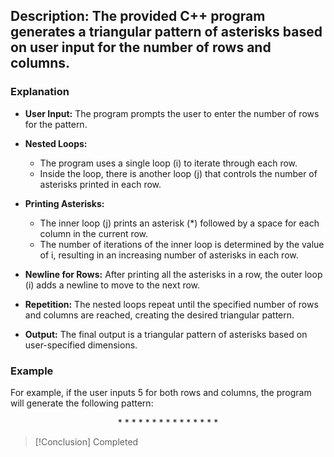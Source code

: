 ## Description: The provided C++ program generates a triangular pattern of asterisks based on user input for the number of rows and columns. 

### Explanation

- **User Input:** The program prompts the user to enter the number of rows for the pattern.

- **Nested Loops:** 
    - The program uses a single loop (i) to iterate through each row.
    - Inside the loop, there is another loop (j) that controls the number of asterisks printed in each row.

- **Printing Asterisks:** 
    - The inner loop (j) prints an asterisk (*) followed by a space for each column in the current row.
    - The number of iterations of the inner loop is determined by the value of i, resulting in an increasing number of asterisks in each row.

- **Newline for Rows:** After printing all the asterisks in a row, the outer loop (i) adds a newline to move to the next row.

- **Repetition:** The nested loops repeat until the specified number of rows and columns are reached, creating the desired triangular pattern.

- **Output:** The final output is a triangular pattern of asterisks based on user-specified dimensions.

### Example
For example, if the user inputs 5 for both rows and columns, the program will generate the following pattern:
<br/>
<p align = "center">
* 
* *
* * * 
* * * * 
* * * * *
</p>

> [!Conclusion] 
> Completed